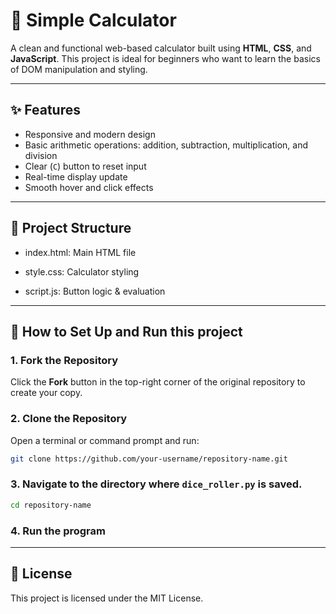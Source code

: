 # 🧮 Simple Calculator

A clean and functional web-based calculator built using **HTML**, **CSS**, and **JavaScript**. This project is ideal for beginners who want to learn the basics of DOM manipulation and styling.

---

## ✨ Features

- Responsive and modern design
- Basic arithmetic operations: addition, subtraction, multiplication, and division
- Clear (`C`) button to reset input
- Real-time display update
- Smooth hover and click effects

---

## 📁 Project Structure

- index.html: Main HTML file

- style.css: Calculator styling

- script.js: Button logic & evaluation

---

## 🚀 How to Set Up and Run this project

### 1. Fork the Repository
Click the **Fork** button in the top-right corner of the original repository to create your copy.

### 2. Clone the Repository
Open a terminal or command prompt and run:

```bash
git clone https://github.com/your-username/repository-name.git
```

### 3. Navigate to the directory where `dice_roller.py` is saved.
  ```bash
  cd repository-name
  ```
### 4. Run the program
---

## 📜 License
This project is licensed under the MIT License.
